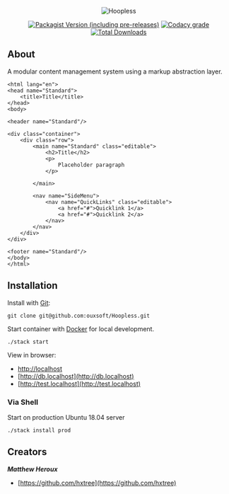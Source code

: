 <p align="center">
<img src="https://raw.githubusercontent.com/ouxsoft/Hoopless/master/app/assets/images/hoopless/logo.png" alt="Hoopless">
</p>

<p align="center">
<a href="https://packagist.org/packages/ouxsoft/hoopless"><img alt="Packagist Version (including pre-releases)" src="https://img.shields.io/packagist/v/ouxsoft/hoopless?include_prereleases"></a> <!-- <a href="https://travis-ci.com/github/ouxsoft/hoopless"> <img src="https://api.travis-ci.org/ouxsoft/Hoopless.svg?branch=master&status=failed" alt="Build Status"></a> --> <a href="https://app.codacy.com/gh/ouxsoft/Hoopless?utm_source=github.com&utm_medium=referral&utm_content=ouxsoft/Hoopless&utm_campaign=Badge_Grade_Dashboard"><img alt="Codacy grade" src="https://api.codacy.com/project/badge/Grade/af61c01e07894689b9be009591e6b3b1"></a> <!-- <a href="https://codecov.io/gh/ouxsoft/hoopless"> <img alt="Codecov" src="https://img.shields.io/codecov/c/github/ouxsoft/hoopless"> </a> --> <a href="https://packagist.org/packages/ouxsoft/hoopless"><img src="https://poser.pugx.org/ouxsoft/hoopless/downloads" alt="Total Downloads"></a>
</p>


## About

A modular content management system using a markup abstraction layer.

```
<html lang="en">
<head name="Standard">
    <title>Title</title>
</head>
<body>

<header name="Standard"/>

<div class="container">
    <div class="row">
        <main name="Standard" class="editable">
            <h2>Title</h2>
            <p>
                Placeholder paragraph
            </p>

        </main>

        <nav name="SideMenu">
            <nav name="QuickLinks" class="editable">
                <a href="#">Quicklink 1</a>
                <a href="#">Quicklink 2</a>
            </nav>
        </nav>
    </div>
</div>

<footer name="Standard"/>
</body>
</html>
```

## Installation

Install with [Git](https://git-scm.com/):
```shell script
git clone git@github.com:ouxsoft/Hoopless.git
```

Start container with [Docker](https://docs.docker.com/get-docker/) for local development.

```shell script
./stack start
```

View in browser:
* [http://localhost](http://localhost)
* [http://db.localhost](http://db.localhost)
* [http://test.localhost](http://test.localhost)


### Via Shell
Start on production Ubuntu 18.04 server
```shell script
./stack install prod
```

## Creators

***Matthew Heroux***

  * [https://github.com/hxtree](https://github.com/hxtree)